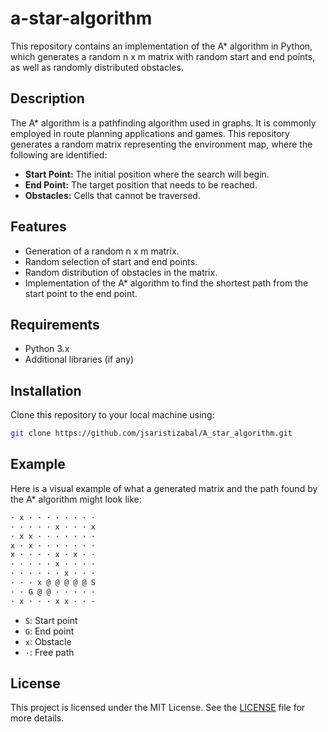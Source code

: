 # a-star-algorithm


This repository contains an implementation of the A* algorithm in Python, which generates a random n x m matrix with random start and end points, as well as randomly distributed obstacles.

## Description

The A* algorithm is a pathfinding algorithm used in graphs. It is commonly employed in route planning applications and games. This repository generates a random matrix representing the environment map, where the following are identified:

- **Start Point:** The initial position where the search will begin.
- **End Point:** The target position that needs to be reached.
- **Obstacles:** Cells that cannot be traversed.

## Features

- Generation of a random n x m matrix.
- Random selection of start and end points.
- Random distribution of obstacles in the matrix.
- Implementation of the A* algorithm to find the shortest path from the start point to the end point.

## Requirements

- Python 3.x
- Additional libraries (if any)

## Installation

Clone this repository to your local machine using:

```bash
git clone https://github.com/jsaristizabal/A_star_algorithm.git
```

## Example

Here is a visual example of what a generated matrix and the path found by the A* algorithm might look like:

```bash
· x · · · · · · · · 
· · · · · x · · · x 
· x x · · · · · · · 
x · x · · · · · · · 
x · · · · x · x · · 
· · · · · x · · · · 
· · · · · · x · · · 
· · · x @ @ @ @ @ S 
· · G @ @ · · · · · 
· x · · · x x · · · 
```

- `S`: Start point
- `G`: End point
- `x`: Obstacle
- `·`: Free path

## License

This project is licensed under the MIT License. See the [LICENSE](LICENSE) file for more details.

